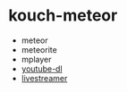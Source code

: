kouch-meteor
============

 - meteor
 - meteorite
 - mplayer
 - [youtube-dl](https://github.com/rg3/youtube-dl)
 - [livestreamer](https://github.com/chrippa/livestreamer)